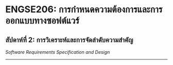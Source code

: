 # ENGSE206: การกำหนดความต้องการและการออกแบบทางซอฟต์แวร์
## สัปดาห์ที่ 2: การวิเคราะห์และการจัดลำดับความสำคัญ
*Software Requirements Specification and Design*

---
